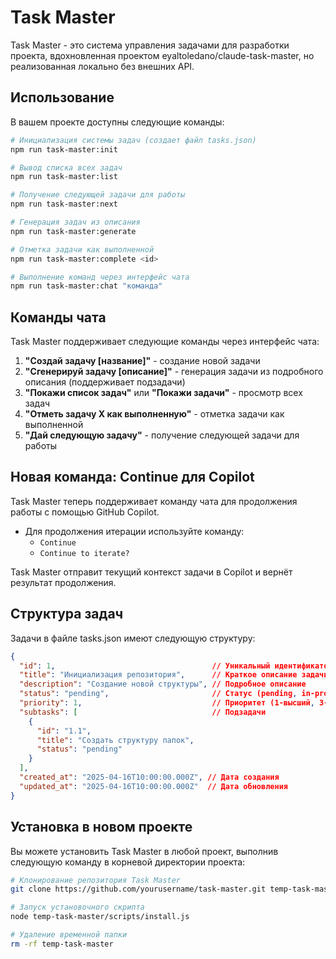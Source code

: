 # Task Master

Task Master - это система управления задачами для разработки проекта, вдохновленная проектом eyaltoledano/claude-task-master, но реализованная локально без внешних API.

## Использование

В вашем проекте доступны следующие команды:

```bash
# Инициализация системы задач (создает файл tasks.json)
npm run task-master:init

# Вывод списка всех задач
npm run task-master:list

# Получение следующей задачи для работы
npm run task-master:next

# Генерация задач из описания
npm run task-master:generate

# Отметка задачи как выполненной
npm run task-master:complete <id>

# Выполнение команд через интерфейс чата
npm run task-master:chat "команда"
```

## Команды чата

Task Master поддерживает следующие команды через интерфейс чата:

1. **"Создай задачу [название]"** - создание новой задачи
2. **"Сгенерируй задачу [описание]"** - генерация задачи из подробного описания (поддерживает подзадачи)
3. **"Покажи список задач"** или **"Покажи задачи"** - просмотр всех задач
4. **"Отметь задачу X как выполненную"** - отметка задачи как выполненной
5. **"Дай следующую задачу"** - получение следующей задачи для работы

## Новая команда: Continue для Copilot

Task Master теперь поддерживает команду чата для продолжения работы с помощью GitHub Copilot.

- Для продолжения итерации используйте команду:
  - `Continue`
  - `Continue to iterate?`

Task Master отправит текущий контекст задачи в Copilot и вернёт результат продолжения.

## Структура задач

Задачи в файле tasks.json имеют следующую структуру:

```json
{
  "id": 1,                                   // Уникальный идентификатор задачи
  "title": "Инициализация репозитория",      // Краткое описание задачи
  "description": "Создание новой структуры", // Подробное описание
  "status": "pending",                       // Статус (pending, in-progress, done, deferred)
  "priority": 1,                             // Приоритет (1-высший, 3-низший)
  "subtasks": [                              // Подзадачи
    {
      "id": "1.1",
      "title": "Создать структуру папок",
      "status": "pending"
    }
  ],
  "created_at": "2025-04-16T10:00:00.000Z", // Дата создания
  "updated_at": "2025-04-16T10:00:00.000Z"  // Дата обновления
}
```

## Установка в новом проекте

Вы можете установить Task Master в любой проект, выполнив следующую команду в корневой директории проекта:

```bash
# Клонирование репозитория Task Master
git clone https://github.com/yourusername/task-master.git temp-task-master

# Запуск установочного скрипта
node temp-task-master/scripts/install.js

# Удаление временной папки
rm -rf temp-task-master
```
